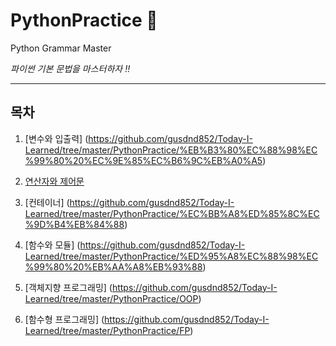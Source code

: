 # PythonPractice 🌌

Python Grammar Master

*파이썬 기본 문법을 마스터하자 !!*

----

## 목차

1. [변수와 입출력]
(https://github.com/gusdnd852/Today-I-Learned/tree/master/PythonPractice/%EB%B3%80%EC%88%98%EC%99%80%20%EC%9E%85%EC%B6%9C%EB%A0%A5)

2. [연산자와 제어문](https://github.com/gusdnd852/Today-I-Learned/tree/master/PythonPractice/%EC%97%B0%EC%82%B0%EC%9E%90%EC%99%80%20%EC%A0%9C%EC%96%B4%EB%AC%B8)

3. [컨테이너]
(https://github.com/gusdnd852/Today-I-Learned/tree/master/PythonPractice/%EC%BB%A8%ED%85%8C%EC%9D%B4%EB%84%88)

4. [함수와 모듈]
(https://github.com/gusdnd852/Today-I-Learned/tree/master/PythonPractice/%ED%95%A8%EC%88%98%EC%99%80%20%EB%AA%A8%EB%93%88)

5. [객체지향 프로그래밍]
(https://github.com/gusdnd852/Today-I-Learned/tree/master/PythonPractice/OOP)

6. [함수형 프로그래밍]
(https://github.com/gusdnd852/Today-I-Learned/tree/master/PythonPractice/FP)
